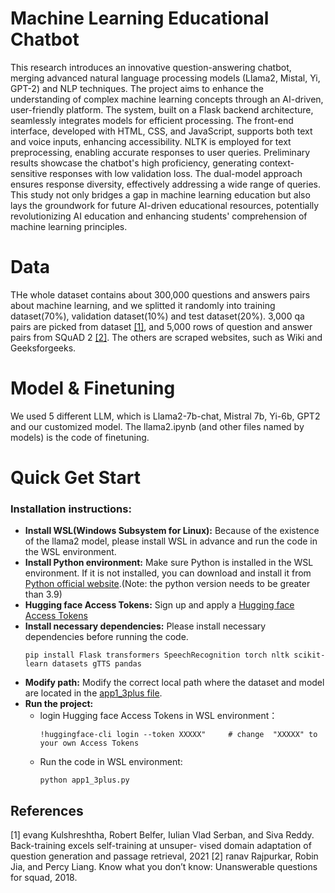 
# Machine Learning Educational Chatbot
This research introduces an innovative question-answering chatbot, merging advanced natural language processing models (Llama2, Mistal, Yi, GPT-2) and NLP techniques. The project aims to enhance the understanding of complex machine learning concepts through an AI-driven, user-friendly platform. The system, built on a Flask backend architecture, seamlessly integrates models for efficient processing. The front-end interface, developed with HTML, CSS, and JavaScript, supports both text and voice inputs, enhancing accessibility. NLTK is employed for text preprocessing, enabling accurate responses to user queries. Preliminary results showcase the chatbot's high proficiency, generating context-sensitive responses with low validation loss. The dual-model approach ensures response diversity, effectively addressing a wide range of queries. This study not only bridges a gap in machine learning education but also lays the groundwork for future AI-driven educational resources, potentially revolutionizing AI education and enhancing students' comprehension of machine learning principles.
# Data
THe whole dataset contains about 300,000 questions and answers pairs about machine learning, and we splitted it randomly into training dataset(70%), validation dataset(10%) and test dataset(20%). 3,000 qa pairs are picked from dataset [[1]](#1), and 5,000 rows of question and answer pairs from SQuAD 2 [[2]](#2). The others are scraped websites, such as Wiki and Geeksforgeeks.
# Model & Finetuning
We used 5 different LLM, which is Llama2-7b-chat, Mistral 7b, Yi-6b, GPT2 and our customized model. The llama2.ipynb (and other files named by models) is the code of finetuning.
# Quick Get Start
### Installation instructions:
- **Install WSL(Windows Subsystem for Linux):** Because of the existence of the llama2 model, please install WSL in advance and run the code in the WSL environment.
- **Install Python environment:** Make sure Python is installed in the WSL environment. If it is not installed, you can download and install it from [Python official website](https://www.python.org/downloads/).(Note: the python version needs to be greater than 3.9)
- **Hugging face Access Tokens:** Sign up and apply a [Hugging face Access Tokens](https://huggingface.co/settings/tokens)
- **Install necessary dependencies:** Please install necessary dependencies before running the code.
    ```
    pip install Flask transformers SpeechRecognition torch nltk scikit-learn datasets gTTS pandas
    ```
- **Modify path:** Modify the correct local path where the dataset and model are located in the [app1_3plus file](https://github.com/SjieZ/QAforML/blob/main/app1_3plus.py).
- **Run the project:**
  - login Hugging face Access Tokens in WSL environment：
    ```
    !huggingface-cli login --token XXXXX"     # change  "XXXXX" to your own Access Tokens
    ```
  - Run the code in WSL environment:
    ```
    python app1_3plus.py
    ```

## References
<a id="1">[1]</a> 
evang Kulshreshtha, Robert Belfer, Iulian Vlad Serban, and
Siva Reddy. Back-training excels self-training at unsuper-
vised domain adaptation of question generation and passage
retrieval, 2021
<a id="2">[2]</a> 
ranav Rajpurkar, Robin Jia, and Percy Liang. Know what
you don’t know: Unanswerable questions for squad, 2018.
